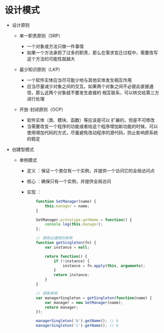 # 设计模式

* 设计原则

    - 单一职责原则（SRP）

        - 一个对象或方法只做一件事情
        - 如果一个方法承担了过多的职责，那么在需求变迁过程中，需要改写这个方法的可能性就越大

    - 最少知识原则（LKP）

        - 一个软件实体应当尽可能少地与其他实体发生相互作用 
        - 应当尽量减少对象之间的交互。如果两个对象之间不必彼此直接通信，那么这两个对象就不要发生直接的 相互联系，可以转交给第三方进行处理
    
    - 开放-封闭原则（OCP）

        - 软件实体（类、模块、函数）等应该是可以 扩展的，但是不可修改
        - 当需要改变一个程序的功能或者给这个程序增加新功能的时候，可以使用增加代码的方式，尽量避免改动程序的源代码，防止影响原系统的稳定

* 创建型模式

    - 单例模式  

        - 定义 ：保证一个类仅有一个实例，并提供一个访问它的全局访问点
        - 核心 ：确保只有一个实例，并提供全局访问
        - 实现 ：
        
            ```javascript
                function SetManager(name) {
                    this.manager = name;
                }

                SetManager.prototype.getName = function() {
                    console.log(this.manager);
                };

                // 提取出通用的单例
                function getSingleton(fn) {
                    var instance = null;

                    return function() {
                        if (!instance) {
                            instance = fn.apply(this, arguments);
                        }
                        return instance;
                    }
                }

                // 获取单例
                var managerSingleton = getSingleton(function(name) {
                    var manager = new SetManager(name);
                    return manager;
                });

                managerSingleton('b').getName(); // b
                managerSingleton('c').getName(); // b
            ```

    